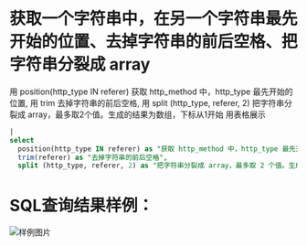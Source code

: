 # 获取一个字符串中，在另一个字符串最先开始的位置、去掉字符串的前后空格、把字符串分裂成 array


用 position(http_type IN referer) 获取 http_method 中，http_type 最先开始的位置,
用 trim 去掉字符串的前后空格,
用 split (http_type, referer, 2) 把字符串分裂成 array，最多取2个值。生成的结果为数组，下标从1开始
用表格展示



```SQL
|
select
  position(http_type IN referer) as "获取 http_method 中，http_type 最先开始的位置",
  trim(referer) as "去掉字符串的前后空格",
  split (http_type, referer, 2) as "把字符串分裂成 array，最多取 2 个值。生成的结果为数组，下标从1开始。"
```

# SQL查询结果样例：

![样例图片](https://img.alicdn.com/tfs/TB1Hdt9QXP7gK0jSZFjXXc5aXXa-671-390.png)
